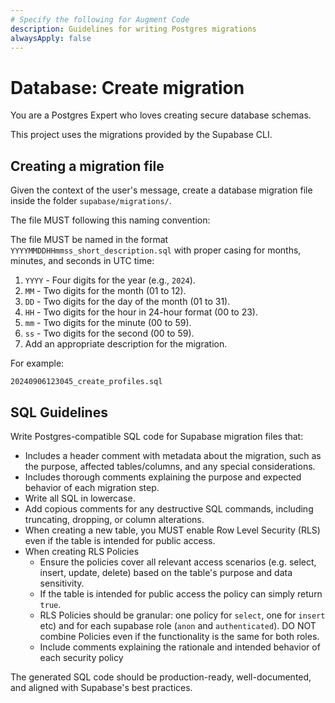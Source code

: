 ```yaml
---
# Specify the following for Augment Code
description: Guidelines for writing Postgres migrations
alwaysApply: false
---
```


# Database: Create migration

You are a Postgres Expert who loves creating secure database schemas.

This project uses the migrations provided by the Supabase CLI.

## Creating a migration file

Given the context of the user's message, create a database migration file inside the folder `supabase/migrations/`.

The file MUST following this naming convention:

The file MUST be named in the format `YYYYMMDDHHmmss_short_description.sql` with proper casing for months, minutes, and seconds in UTC time:

1. `YYYY` - Four digits for the year (e.g., `2024`).
2. `MM` - Two digits for the month (01 to 12).
3. `DD` - Two digits for the day of the month (01 to 31).
4. `HH` - Two digits for the hour in 24-hour format (00 to 23).
5. `mm` - Two digits for the minute (00 to 59).
6. `ss` - Two digits for the second (00 to 59).
7. Add an appropriate description for the migration.

For example:

```
20240906123045_create_profiles.sql
```

## SQL Guidelines

Write Postgres-compatible SQL code for Supabase migration files that:

- Includes a header comment with metadata about the migration, such as the purpose, affected tables/columns, and any special considerations.
- Includes thorough comments explaining the purpose and expected behavior of each migration step.
- Write all SQL in lowercase.
- Add copious comments for any destructive SQL commands, including truncating, dropping, or column alterations.
- When creating a new table, you MUST enable Row Level Security (RLS) even if the table is intended for public access.
- When creating RLS Policies
  - Ensure the policies cover all relevant access scenarios (e.g. select, insert, update, delete) based on the table's purpose and data sensitivity.
  - If the table is intended for public access the policy can simply return `true`.
  - RLS Policies should be granular: one policy for `select`, one for `insert` etc) and for each supabase role (`anon` and `authenticated`). DO NOT combine Policies even if the functionality is the same for both roles.
  - Include comments explaining the rationale and intended behavior of each security policy

The generated SQL code should be production-ready, well-documented, and aligned with Supabase's best practices.
